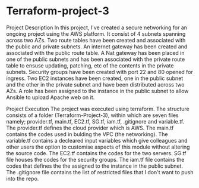 # Terraform-project-3

Project Description
In this project, I've created a secure networking for an ongoing project using the AWS platform. It consist of 4 subnets spanning across two AZs. Two route tables have been created and associated with the public and private subnets. An internet gateway has been created and associated with the public route table. A Nat gateway has been placed in one of the public subnets and has been associated with the private route table to ensuse updating, patching, etc of the contents in the private subnets. Security groups have been created with port 22 and 80 opened for ingress.
Two EC2 instances have been created, one in the public subnet and the other in the private subnet and have been distributed across two AZs. A role has been assigned to the instance in the public subnet to allow Ansible to upload Apache web on it.

Project Execution
The project was executed using terraform. The structure consists of a folder (Terraform-Project-3), within which are seven files namely; provider.tf, main.tf, EC2.tf, SG.tf, iam.tf, .gitignore and variable.tf.
The provider.tf defines the cloud provider which is AWS. 
The main.tf contains the codes used in bulding the VPC (the networking). 
The variable.tf contains a decleared input variables which give colleagues and other users the option to customise aspects of this module without altering the source code. 
The EC2.tf contains the codes for the two servers. 
SG.tf file houses the codes for the security groups.
The iam.tf file contains the codes that defines the the assigned to the instance in the public subnet.
The .gitignore file contains the list of restricted files that I don't want to push into the repo.
